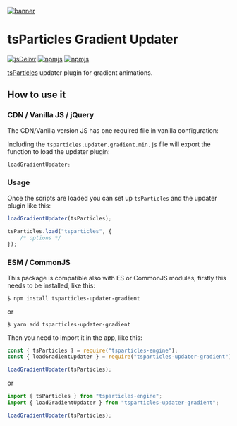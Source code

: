 [![banner](https://particles.js.org/images/banner2.png)](https://particles.js.org)

# tsParticles Gradient Updater

[![jsDelivr](https://data.jsdelivr.com/v1/package/npm/tsparticles-updater-gradient/badge)](https://www.jsdelivr.com/package/npm/tsparticles-updater-gradient)
[![npmjs](https://badge.fury.io/js/tsparticles-updater-gradient.svg)](https://www.npmjs.com/package/tsparticles-updater-gradient)
[![npmjs](https://img.shields.io/npm/dt/tsparticles-updater-gradient)](https://www.npmjs.com/package/tsparticles-updater-gradient)

[tsParticles](https://github.com/matteobruni/tsparticles) updater plugin for gradient animations.

## How to use it

### CDN / Vanilla JS / jQuery

The CDN/Vanilla version JS has one required file in vanilla configuration:

Including the `tsparticles.updater.gradient.min.js` file will export the function to load the updater plugin:

```javascript
loadGradientUpdater;
```

### Usage

Once the scripts are loaded you can set up `tsParticles` and the updater plugin like this:

```javascript
loadGradientUpdater(tsParticles);

tsParticles.load("tsparticles", {
    /* options */
});
```

### ESM / CommonJS

This package is compatible also with ES or CommonJS modules, firstly this needs to be installed, like this:

```shell
$ npm install tsparticles-updater-gradient
```

or

```shell
$ yarn add tsparticles-updater-gradient
```

Then you need to import it in the app, like this:

```javascript
const { tsParticles } = require("tsparticles-engine");
const { loadGradientUpdater } = require("tsparticles-updater-gradient");

loadGradientUpdater(tsParticles);
```

or

```javascript
import { tsParticles } from "tsparticles-engine";
import { loadGradientUpdater } from "tsparticles-updater-gradient";

loadGradientUpdater(tsParticles);
```
